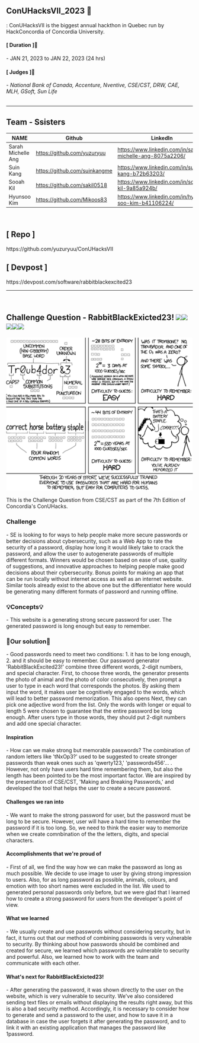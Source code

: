 
## ConUHacksVII_2023 🙌
: ConUHacksVII is the biggest annual hackthon in Quebec run by HackConcordia of Concordia University.

<h4>[ Duration ]🙋‍</h4>
- JAN 21, 2023 to JAN 22, 2023 (24 hrs)

<br>

<h4>[ Judges ]🙋‍</h4>
-<i> National Bank of Canada, Accenture, Nventive, CSE/CST, DRW, CAE, MLH, GSoft, Sun Life </i>

<br>
<br>

***


<h2>Team - Ssisters</h2>

| NAME | Github | LinkedIn |
| --- | --- | --- |
| Sarah Michelle Ang | https://github.com/yuzuryuu | https://www.linkedin.com/in/sarah-michelle-ang-8075a2206/ |
| Suin Kang | https://github.com/suinkangme | https://www.linkedin.com/in/suin-kang-b72b63203/ |
| Sooah Kil | https://github.com/sakil0518 | https://www.linkedin.com/in/sooah-kil-9a85a924b/ | 
| Hyunsoo Kim | https://github.com/Mikoos83 | https://www.linkedin.com/in/hyun-soo-kim-b41106224/ |

<br>

<h2>[ Repo ]</h2>
https://github.com/yuzuryuu/ConUHacksVII

<br>


<h2>[ Devpost ]</h2>
https://devpost.com/software/rabbitblackexcited23

<br>

***

<br>

## Challenge Question - RabbitBlackExicted23! <img src="https://img.shields.io/badge/html5-E34F26?style=for-the-badge&logo=html5&logoColor=white"><img src="https://img.shields.io/badge/css-1572B6?style=for-the-badge&logo=css3&logoColor=white"><img src="https://img.shields.io/badge/javascript-F7DF1E?style=for-the-badge&logo=javascript&logoColor=black"><img src="https://img.shields.io/badge/bootstrap-7952B3?style=for-the-badge&logo=bootstrap&logoColor=white"><img src="https://img.shields.io/badge/PHP-777BB4?style=for-the-badge&logo=PHP&logoColor=white">

<img src = "img/pic.png">

This is the Challenge Question from CSE/CST as part of the 7th Edition of Concordia's ConUHacks.


<h3>Challenge</h3>
- SE is looking to for ways to help people make more secure passwords or better decisions about cybersecurity, such as a Web App to rate the security of a password, display how long it would likely take to crack the password, and allow the user to autogenerate passwords of multiple different formats. Winners  would be chosen based on ease of use, quality of suggestions, and innovative approaches to helping people make good decisions about their cybersecurity. Bonus points for making an app that can be run locally without internet access as well as an internet website. Similar tools already exist to the above one but the differentiator here would be generating many different formats of password and running offline.


<h3>💡Concepts💡</h3>
- This website is a generating strong secure password for user. The generated password is long enough but easy to remember. 

<h3>🎯Our solution🎯</h3>
- Good passwords need to meet two conditions: 1. it has to be long enough, 2. and it should be easy to remember. Our password generator 'RabbitBlackExcited23!' combine three different words, 2-digit numbers, and special character. First, to choose three words, the generator presents the photo of animal and the photo of color consecutively, then prompt a user to type in each word that corresponds the photos. By asking them input the word, it makes user be cognitively engaged to the words, which will lead to better password memorization. This also opens Next, they can pick one adjective word from the list. Only the words with longer or equal to length 5 were chosen to guarantee that the entire password be long enough. After users type in those words, they should put 2-digit numbers and add one special character.

<br>

<h4>Inspiration</h4>
- How can we make strong but memorable passwords? The combination of random letters like 'tNxOp3?' used to be suggested to create stronger passwords than weak ones such as 'qwerty123,' 'passwords456'... . However, not only have users hard time remembering them, but also the length has been pointed to be the most important factor. We are inspired by the presentation of CSE/CST, 'Making and Breaking Passwords,' and developed the tool that helps the user to create a secure password.


<h4>Challenges we ran into</h4>
- We want to make the strong password for user, but the password must be long to be secure. However, user will have a hard time to remember the password if it is too long. So, we need to think the easier way to memorize when we create comnbination of the the letters, digits, and special characters. 


<h4>Accomplishments that we're proud of</h4>
- First of all, we find the way how we can make the password as long as much possible. We decide to use image to user by giving strong impression to users. Also, for as long password as possible, animals, colours, and emotion with too short names were excluded in the list. We used to generated personal passwords only before, but we were glad that I learned how to create a strong password for users from the developer's point of view.


<h4>What we learned</h4> 
- We usually create and use passwords without considering security, but in fact, it turns out that our method of combining passwords is very vulnerable to security. By thinking about how passwords should be combined and created for secure, we learned which passwords are vulnerable to security and powerful. Also, we learned how to work with the team and communicate with each other.


<h4>What's next for RabbitBlackExicted23!</h4>
- After generating the password, it was shown directly to the user on the website, which is very vulnerable to security. We've also considered sending text files or emails without displaying the results right away, but this is also a bad security method. Accordingly, it is necessary to consider how to generate and send a password to the user, and how to save it in a database in case the user forgets it after generating the password, and to link it with an existing application that manages the password like 1password.

